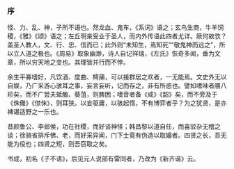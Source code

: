### 序

怪、力、乱、神，子所不语也。然龙血、鬼车，《系词》语之；玄鸟生商，牛羊饲稷，《雅》《颂》语之；左丘明亲受业于圣人，而内外传语此四者尤详。厥何故欤？盖圣人教人，文、行、忠、信而已；此外则“未知生，焉知死”“敬鬼神而远之”，所以立人道之极也。《周易》取象幽渺，诗人自记祥瑞，《左氏》恢奇多闻，垂为文章，所以穷天地之变也。其理皆并行而不悖。

余生平寡嗜好，凡饮酒、度曲、樗蒱，可以接群居之欢者，一无能焉。文史外无以自娱，乃广采游心骇耳之事，妄言妄听，记而存之，非有所惑也。譬如嗜味者餍八珍矣，而不广尝夫蚳醢、葵菹，则脾困；嗜音者备《咸》《韶》矣，而不旁及于《侏㒧》《僸佅》，则耳狭。以妄驱庸，以骇起惰，不有博弈者乎？为之犹贤，是亦裨谌适野之一乐也。

昔颜鲁公、李邺侯，功在社稷，而好谈神怪；韩昌黎以道自任，而喜驳杂无稽之谈；徐骑省排斥佛、老，而好采异闻，门下士竟有伪造以取媚者。四贤之长，吾无能为役也；四贤之短，则吾窃取之矣。

书成，初名《子不语》，后见元人说部有雷同者，乃改为《新齐谐》云。